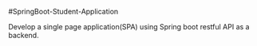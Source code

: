 #SpringBoot-Student-Application

Develop a single page application(SPA) using Spring boot restful API as a backend.
